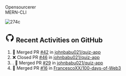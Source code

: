 


Opensourcerer<br>
MERN-CLI

![274c](https://user-images.githubusercontent.com/58719884/147918940-31381f07-aff6-4b15-84b8-051927ed8e4f.png)



## <a href="https://github.com/johnbabu021"><img src="https://github.com/johnbabu021/johnbabu021/blob/main/untitled-2_5.jpg" title="GitHub" alt="GitHub" width="30"/></a> Recent Activities on GitHub

<!--START_SECTION:activity-->
1. 🎉 Merged PR [#42](https://github.com/johnbabu021/quiz-app/pull/42) in [johnbabu021/quiz-app](https://github.com/johnbabu021/johnbabu021)
2. ❌ Closed PR [#46](https://github.com/johnbabu021/quiz-app/pull/46) in [johnbabu021/quiz-app](https://github.com/johnbabu021/johnbabu021)
3. . 🎉 Merged PR [#29](https://github.com/johnbabu021/quiz-app/pull/29) in [johnbabu021/quiz-app](https://github.com/johnbabu021/johnbabu021)
4. 🎉 Merged PR [#16](https://github.com/johnbabu021/quiz-app/pull/16) in [FrancescoXX/100-days-of-Web3](https://github.com/johnbabu021/johnbabu021)
<!--4. 🎉 Merged PR [#16](https://github.com/johnbabu021/quiz-app/pull/16) in [FrancescoXX/100-days-of-Web3](https://github.com/johnbabu021/johnbabu021)
<!--END_SECTION:activity-->
